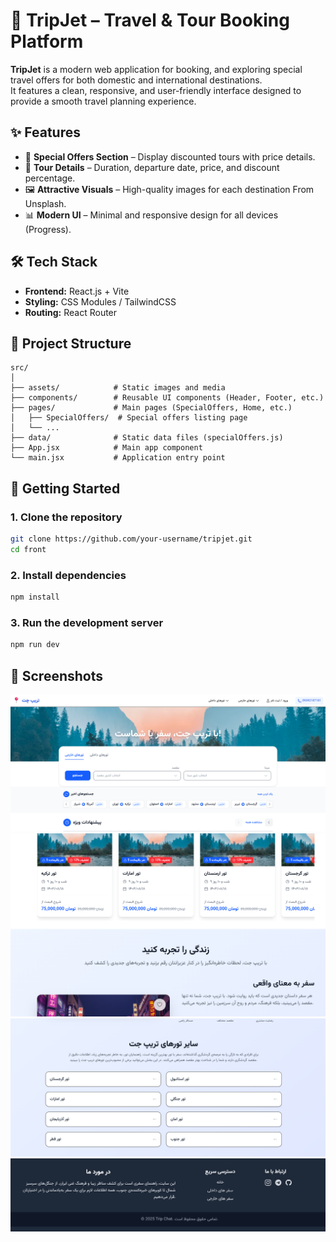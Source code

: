 # 🧳 TripJet – Travel & Tour Booking Platform

**TripJet** is a modern web application for booking, and exploring special travel offers for both domestic and international destinations.  
It features a clean, responsive, and user-friendly interface designed to provide a smooth travel planning experience.

## ✨ Features

- 🎯 **Special Offers Section** – Display discounted tours with price details.
- 📅 **Tour Details** – Duration, departure date, price, and discount percentage.
- 🖼 **Attractive Visuals** – High-quality images for each destination From Unsplash.
- 📊 **Modern UI** – Minimal and responsive design for all devices (Progress).

## 🛠 Tech Stack

- **Frontend:** React.js + Vite
- **Styling:** CSS Modules / TailwindCSS 
- **Routing:** React Router

## 📂 Project Structure

```
src/
│
├── assets/            # Static images and media
├── components/        # Reusable UI components (Header, Footer, etc.)
├── pages/             # Main pages (SpecialOffers, Home, etc.)
│   ├── SpecialOffers/  # Special offers listing page
│   └── ...
├── data/              # Static data files (specialOffers.js)
├── App.jsx            # Main app component
└── main.jsx           # Application entry point
```

## 🚀 Getting Started

### 1. Clone the repository

```bash
git clone https://github.com/your-username/tripjet.git
cd front
```

### 2. Install dependencies

```bash
npm install
```

### 3. Run the development server

```bash
npm run dev
```

## 📸 Screenshots

![FIRST SCREEN](./front/src/assests/images/image.png)
![SECOND SCREEN](./front/src/assests/images/image-1.png)
![THIRD SCREEN](./front/src/assests/images/image-2.png)
![FORTH SCREEN](./front/src/assests/images/image-3.png)
